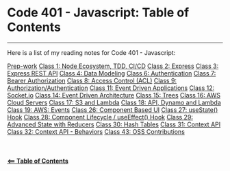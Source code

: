 # Code 401 - Javascript: Table of Contents  

-----

Here is a list of my reading notes for Code 401 - Javascript:

[Prep-work](class-00.md)
[Class 1: Node Ecosystem, TDD, CI/CD](class-01.md)
[Class 2: Express](class-02.md)
[Class 3: Express REST API](class-03.md)
[Class 4: Data Modeling](class-04.md)
[Class 6: Authentication](class-06.md)
[Class 7: Bearer Authorization](class-07.md)
[Class 8: Access Control (ACL)](class-08.md)
[Class 9: Authorization/Authentication](class-09.md)
[Class 11: Event Driven Applications](class-11.md)
[Class 12: Socket.io](class-12.md)
[Class 14: Event Driven Architecture](class-14.md)
[Class 15: Trees](class-15.md)
[Class 16: AWS Cloud Servers](class-16.md)
[Class 17: S3 and Lambda](class-17.md)
[Class 18: API, Dynamo and Lambda](class-18.md)
[Class 19: AWS: Events](class-19.md)
[Class 26: Component Based UI](class-26.md)
[Class 27: useState() Hook](class-27.md)
[Class 28: Component Lifecycle / useEffect() Hook](class-28.md)
[Class 29: Advanced State with Reducers](class-29.md)
[Class 30: Hash Tables](class-30.md)
[Class 31: Context API](class-31.md)
[Class 32: Context API - Behaviors](class-32.md)
[Class 43: OSS Contributions](class-32.md)
\
\
\
\
[**<== Table of Contents**](../README.md)
